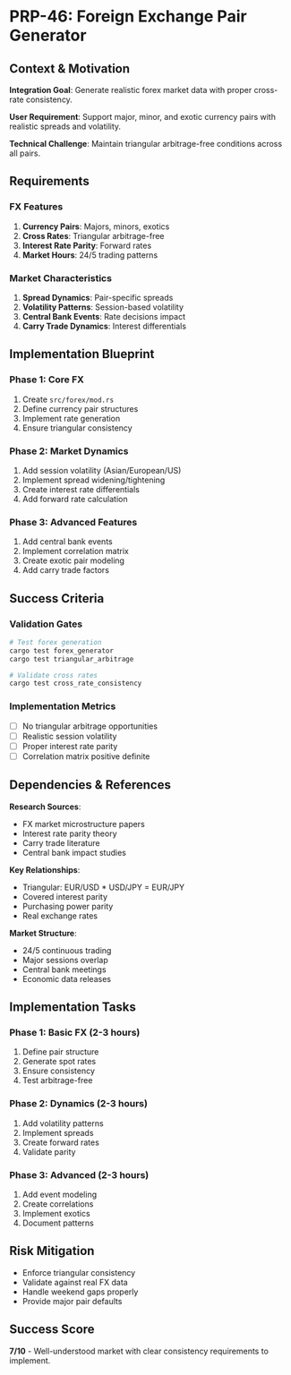 # PRP-46: Foreign Exchange Pair Generator

## Context & Motivation

**Integration Goal**: Generate realistic forex market data with proper cross-rate consistency.

**User Requirement**: Support major, minor, and exotic currency pairs with realistic spreads and volatility.

**Technical Challenge**: Maintain triangular arbitrage-free conditions across all pairs.

## Requirements

### FX Features
1. **Currency Pairs**: Majors, minors, exotics
2. **Cross Rates**: Triangular arbitrage-free
3. **Interest Rate Parity**: Forward rates
4. **Market Hours**: 24/5 trading patterns

### Market Characteristics
1. **Spread Dynamics**: Pair-specific spreads
2. **Volatility Patterns**: Session-based volatility
3. **Central Bank Events**: Rate decisions impact
4. **Carry Trade Dynamics**: Interest differentials

## Implementation Blueprint

### Phase 1: Core FX
1. Create `src/forex/mod.rs`
2. Define currency pair structures
3. Implement rate generation
4. Ensure triangular consistency

### Phase 2: Market Dynamics
1. Add session volatility (Asian/European/US)
2. Implement spread widening/tightening
3. Create interest rate differentials
4. Add forward rate calculation

### Phase 3: Advanced Features
1. Add central bank events
2. Implement correlation matrix
3. Create exotic pair modeling
4. Add carry trade factors

## Success Criteria

### Validation Gates
```bash
# Test forex generation
cargo test forex_generator
cargo test triangular_arbitrage

# Validate cross rates
cargo test cross_rate_consistency
```

### Implementation Metrics
- [ ] No triangular arbitrage opportunities
- [ ] Realistic session volatility
- [ ] Proper interest rate parity
- [ ] Correlation matrix positive definite

## Dependencies & References

**Research Sources**:
- FX market microstructure papers
- Interest rate parity theory
- Carry trade literature
- Central bank impact studies

**Key Relationships**:
- Triangular: EUR/USD * USD/JPY = EUR/JPY
- Covered interest parity
- Purchasing power parity
- Real exchange rates

**Market Structure**:
- 24/5 continuous trading
- Major sessions overlap
- Central bank meetings
- Economic data releases

## Implementation Tasks

### Phase 1: Basic FX (2-3 hours)
1. Define pair structure
2. Generate spot rates
3. Ensure consistency
4. Test arbitrage-free

### Phase 2: Dynamics (2-3 hours)
1. Add volatility patterns
2. Implement spreads
3. Create forward rates
4. Validate parity

### Phase 3: Advanced (2-3 hours)
1. Add event modeling
2. Create correlations
3. Implement exotics
4. Document patterns

## Risk Mitigation
- Enforce triangular consistency
- Validate against real FX data
- Handle weekend gaps properly
- Provide major pair defaults

## Success Score
**7/10** - Well-understood market with clear consistency requirements to implement.